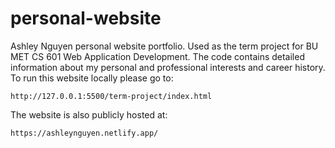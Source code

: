# personal-website
Ashley Nguyen personal website portfolio. Used as the term project for BU MET CS 601 Web Application Development. The code contains detailed information about my personal and professional interests and career history. To run this website locally please go to:

`http://127.0.0.1:5500/term-project/index.html` 

The website is also publicly hosted at: 

`https://ashleynguyen.netlify.app/`